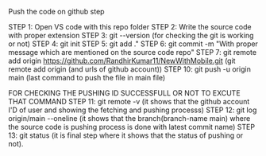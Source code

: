 Push the code on github step

STEP 1: Open VS code with this repo folder
STEP 2: Write the source code with proper extension
STEP 3: git --version (for checking the git is working or not)
STEP 4: git init
STEP 5: git add ."
STEP 6: git commit -m "With proper message which are mentioned on the source code repo"
STEP 7: git remote add origin https://github.com/RandhirKumar11/NewWithMobile.git  (git remote add origin (and urls of github account))
STEP 10: git push -u origin main  (last command to push the file in main file)

FOR CHECKING THE PUSHING ID SUCCESSFULL OR NOT TO EXCUTE THAT COMMAND
STEP 11: git remote -v (it shows that the github account I'D of user and showing the fetching and pushing processs)
STEP 12: git log origin/main --oneline (it shows that the branch(branch-name main) where the source code is pushing process is done with latest commit name)
STEP 13: git status (it is final step where it shows that the status of pushing or not).
